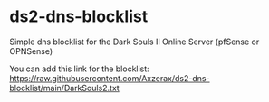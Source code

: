# ds2-dns-blocklist
Simple dns blocklist for the Dark Souls II Online Server (pfSense or OPNSense)

You can add this link for the blocklist:
https://raw.githubusercontent.com/Axzerax/ds2-dns-blocklist/main/DarkSouls2.txt
